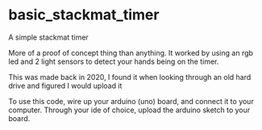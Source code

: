 # basic_stackmat_timer
A simple stackmat timer

More of a proof of concept thing than anything. It worked by using an rgb led and 2 light sensors to detect your hands being on the timer.

This was made back in 2020, I found it when looking through an old hard drive and figured I would upload it

To use this code, wire up your arduino (uno) board, and connect it to your computer. Through your ide of choice, upload the arduino sketch to your board.

